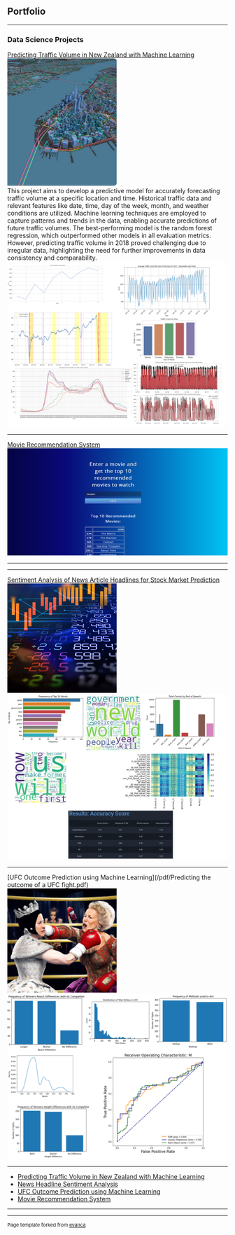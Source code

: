 ## Portfolio

---

### Data Science Projects

[Predicting Traffic Volume in New Zealand with Machine Learning](https://github.com/NavinSanjay/TrafficVolumePrediction/blob/main/Predicting%20Traffic%20Volume%20using%20Machine%20Learning_Navin%20Sanjay.pdf)
<br>
<img src="images/traffic_flow.png" alt="Traffic Flow" width="250">
<br>
This project aims to develop a predictive model for accurately forecasting traffic volume at a specific location and time. Historical traffic data and relevant features like date, time, day of the week, month, and weather conditions are utilized. Machine learning techniques are employed to capture patterns and trends in the data, enabling accurate predictions of future traffic volumes. The best-performing model is the random forest regression, which outperformed other models in all evaluation metrics. However, predicting traffic volume in 2018 proved challenging due to irregular data, highlighting the need for further improvements in data consistency and comparability.
<img src="images/summary_stats_trafficvol.png?raw=true"/>

---
[Movie Recommendation System](https://github.com/NavinSanjay/MovieRecommendationSystem/blob/main/movie_recommendation_clean.ipynb)
<br>
<img src="images/movie_rec.PNG?raw=true"/>

---

---
[Sentiment Analysis of News Article Headlines for Stock Market Prediction](/pdf/Sentiment-Analysis-of-News-Article-Headlines-for-Stock-Market-Prediction-1.pdf)
<br>
<img src = "images/stock_sent.png" width = "250" height = "250"/>
<br>
<img src="images/summary_stats_stock.png?raw=true"/>

---
[UFC Outcome Prediction using Machine Learning](/pdf/Predicting the outcome of a UFC fight.pdf)
<br>
<img src = "images/ufc_fight.PNG" width = "250"/>
<br>
<img src="images/summary_stats_ufc.png?raw=true"/>

---

- [Predicting Traffic Volume in New Zealand with Machine Learning](https://github.com/NavinSanjay/TrafficVolumePrediction)
- [News Headline Sentiment Analysis](https://github.com/NavinSanjay/NewsHeadlineSentimentAnalysis)
- [UFC Outcome Prediction using Machine Learning](https://github.com/NavinSanjay/UFCFightOutcomePrediction)
- [Movie Recommendation System](https://github.com/NavinSanjay/MovieRecommendationSystem)

---




---
<p style="font-size:11px">Page template forked from <a href="https://github.com/evanca/quick-portfolio">evanca</a></p>
<!-- Remove above link if you don't want to attibute -->
